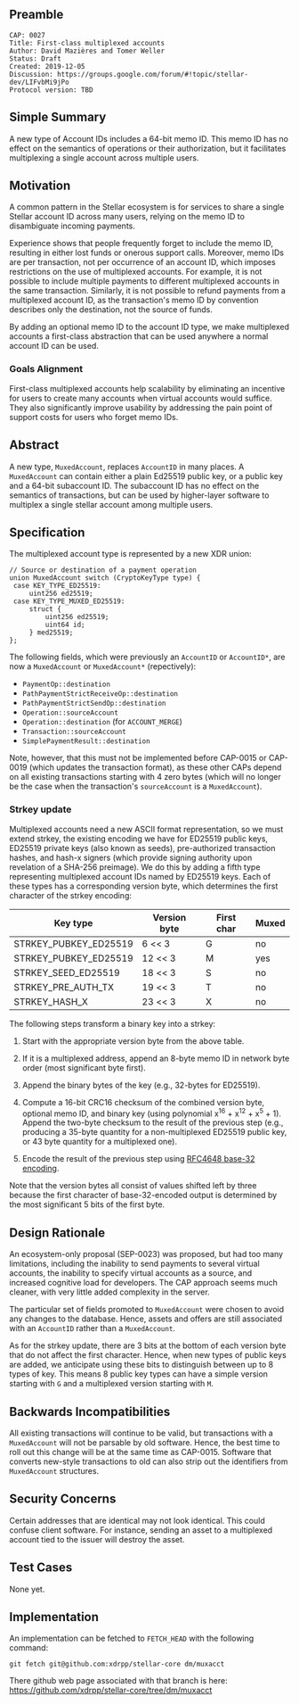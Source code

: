 ## Preamble

```
CAP: 0027
Title: First-class multiplexed accounts
Author: David Mazières and Tomer Weller
Status: Draft
Created: 2019-12-05
Discussion: https://groups.google.com/forum/#!topic/stellar-dev/LIFvbMi9jPo
Protocol version: TBD
```

## Simple Summary

A new type of Account IDs includes a 64-bit memo ID.  This memo ID has
no effect on the semantics of operations or their authorization, but
it facilitates multiplexing a single account across multiple users.

## Motivation

A common pattern in the Stellar ecosystem is for services to share a
single Stellar account ID across many users, relying on the memo ID to
disambiguate incoming payments.

Experience shows that people frequently forget to include the memo ID,
resulting in either lost funds or onerous support calls.  Moreover,
memo IDs are per transaction, not per occurrence of an account ID,
which imposes restrictions on the use of multiplexed accounts.  For
example, it is not possible to include multiple payments to different
multiplexed accounts in the same transaction.  Similarly, it is not
possible to refund payments from a multiplexed account ID, as the
transaction's memo ID by convention describes only the destination,
not the source of funds.

By adding an optional memo ID to the account ID type, we make
multiplexed accounts a first-class abstraction that can be used
anywhere a normal account ID can be used.

### Goals Alignment

First-class multiplexed accounts help scalability by eliminating an
incentive for users to create many accounts when virtual accounts
would suffice.  They also significantly improve usability by
addressing the pain point of support costs for users who forget memo
IDs.

## Abstract

A new type, `MuxedAccount`, replaces `AccountID` in many places.  A
`MuxedAccount` can contain either a plain Ed25519 public key, or a
public key and a 64-bit subaccount ID.  The subaccount ID has no
effect on the semantics of transactions, but can be used by
higher-layer software to multiplex a single stellar account among
multiple users.

## Specification

The multiplexed account type is represented by a new XDR union:

~~~ {.c}
// Source or destination of a payment operation
union MuxedAccount switch (CryptoKeyType type) {
 case KEY_TYPE_ED25519:
     uint256 ed25519;
 case KEY_TYPE_MUXED_ED25519:
     struct {
         uint256 ed25519;
         uint64 id;
     } med25519;
};
~~~

The following fields, which were previously an `AccountID` or
`AccountID*`, are now a `MuxedAccount` or `MuxedAccount*`
(repectively):

* `PaymentOp::destination`
* `PathPaymentStrictReceiveOp::destination`
* `PathPaymentStrictSendOp::destination`
* `Operation::sourceAccount`
* `Operation::destination` (for `ACCOUNT_MERGE`)
* `Transaction::sourceAccount`
* `SimplePaymentResult::destination`

Note, however, that this must not be implemented before CAP-0015 or
CAP-0019 (which updates the transaction format), as these other CAPs
depend on all existing transactions starting with 4 zero bytes (which
will no longer be the case when the transaction's `sourceAccount` is a
`MuxedAccount`).

### Strkey update

Multiplexed accounts need a new ASCII format representation, so we
must extend strkey, the existing encoding we have for ED25519 public
keys, ED25519 private keys (also known as seeds), pre-authorized
transaction hashes, and hash-x signers (which provide signing
authority upon revelation of a SHA-256 preimage). We do this by adding
a fifth type representing multiplexed account IDs named by ED25519
keys.  Each of these types has a corresponding version byte, which
determines the first character of the strkey encoding:

| Key type                | Version byte | First char | Muxed |
| ----------------------- | ------------ | ---------- | ----- |
| STRKEY\_PUBKEY\_ED25519 | 6 << 3       | G          | no    |
| STRKEY\_PUBKEY\_ED25519 | 12 << 3      | M          | yes   |
| STRKEY\_SEED\_ED25519   | 18 << 3      | S          | no    |
| STRKEY\_PRE\_AUTH\_TX   | 19 << 3      | T          | no    |
| STRKEY\_HASH\_X         | 23 << 3      | X          | no    |


The following steps transform a binary key into a strkey:

1.  Start with the appropriate version byte from the above table.

2.  If it is a multiplexed address, append an 8-byte memo ID in
    network byte order (most significant byte first).

3.  Append the binary bytes of the key (e.g., 32-bytes for ED25519).

4.  Compute a 16-bit CRC16 checksum of the combined version byte,
    optional memo ID, and binary key (using polynomial
    x<sup>16</sup> + x<sup>12</sup> + x<sup>5</sup> + 1). Append the
    two-byte checksum to the result of the previous step (e.g.,
    producing a 35-byte quantity for a non-multiplexed ED25519 public
    key, or 43 byte quantity for a multiplexed one).

3.  Encode the result of the previous step using [RFC4648 base-32
    encoding](https://tools.ietf.org/html/rfc4648#section-6).

Note that the version bytes all consist of values shifted left by
three because the first character of base-32-encoded output is
determined by the most significant 5 bits of the first byte.

## Design Rationale

An ecosystem-only proposal (SEP-0023) was proposed, but had too many
limitations, including the inability to send payments to several
virtual accounts, the inability to specify virtual accounts as a
source, and increased cognitive load for developers.  The CAP approach
seems much cleaner, with very little added complexity in the server.

The particular set of fields promoted to `MuxedAccount` were chosen to
avoid any changes to the database.  Hence, assets and offers are still
associated with an `AccountID` rather than a `MuxedAccount`.

As for the strkey update, there are 3 bits at the bottom of each
version byte that do not affect the first character.  Hence, when new
types of public keys are added, we anticipate using these bits to
distinguish between up to 8 types of key.  This means 8 public key
types can have a simple version starting with `G` and a multiplexed
version starting with `M`.

## Backwards Incompatibilities

All existing transactions will continue to be valid, but transactions
with a `MuxedAccount` will not be parsable by old software.  Hence,
the best time to roll out this change will be at the same time as
CAP-0015.  Software that converts new-style transactions to old can
also strip out the identifiers from `MuxedAccount` structures.

## Security Concerns

Certain addresses that are identical may not look identical.  This
could confuse client software.  For instance, sending an asset to a
multiplexed account tied to the issuer will destroy the asset.

## Test Cases

None yet.

## Implementation

An implementation can be fetched to `FETCH_HEAD` with the following
command:

```
git fetch git@github.com:xdrpp/stellar-core dm/muxacct
```

There github web page associated with that branch is here:
<https://github.com/xdrpp/stellar-core/tree/dm/muxacct>
